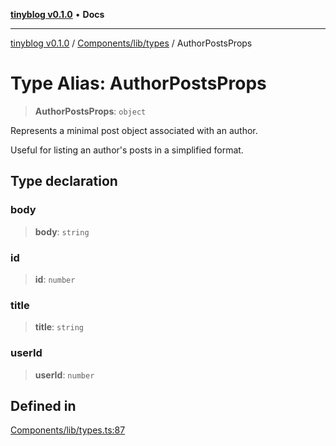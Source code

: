 [**tinyblog v0.1.0**](../../../../README.md) • **Docs**

***

[tinyblog v0.1.0](../../../../modules.md) / [Components/lib/types](../README.md) / AuthorPostsProps

# Type Alias: AuthorPostsProps

> **AuthorPostsProps**: `object`

Represents a minimal post object associated with an author.

Useful for listing an author's posts in a simplified format.

## Type declaration

### body

> **body**: `string`

### id

> **id**: `number`

### title

> **title**: `string`

### userId

> **userId**: `number`

## Defined in

[Components/lib/types.ts:87](https://github.com/soumyaRauth/tinyblog/blob/08b705b334f790cb2abe6139659ab77dc5d8c110/Components/lib/types.ts#L87)
